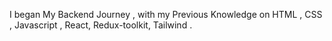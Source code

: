 I began My Backend Journey , with my Previous Knowledge on HTML , CSS , Javascript , React, Redux-toolkit, Tailwind .
